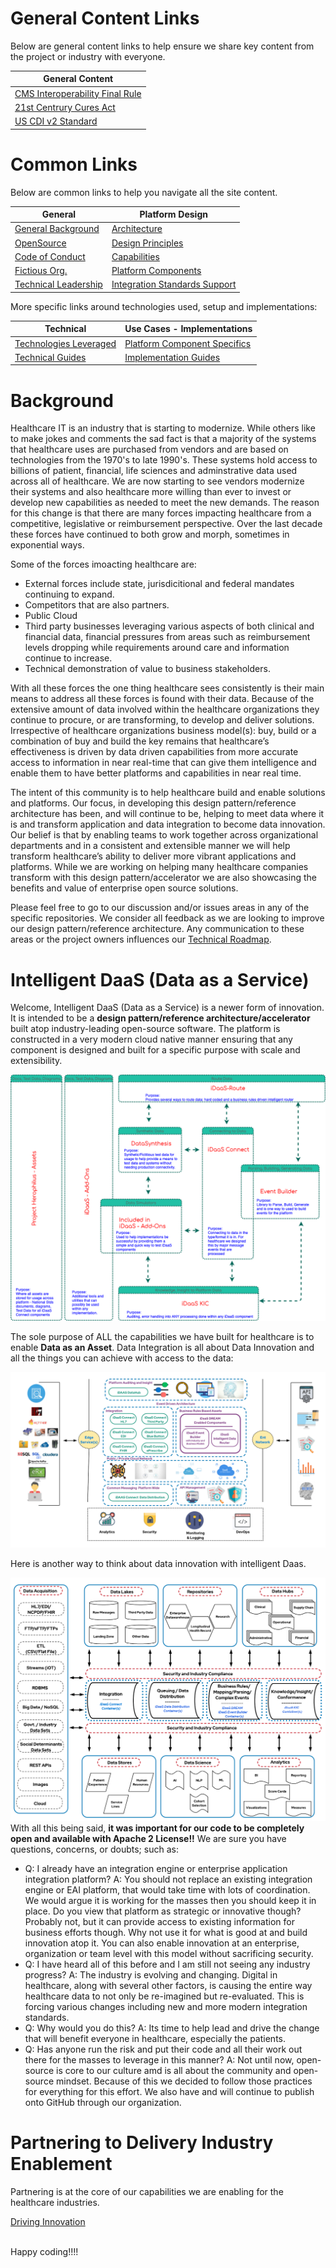 
[comment]: <> (![iDaaS Word Art]&#40;images/iDAAS-Web-WordCloud.png&#41;)
# General Content Links
Below are general content links to help ensure we share key content from the project or industry with everyone.

| General Content|
| -------------|
| <a href="https://github.com/Project-Herophilus/Project-Herophilus/blob/main/NationalStds/FederalStandards/CMS-Interoperability%20and%20Data%20Access%20Final%20Rule.pdf" target="_blank">CMS Interoperability Final Rule</a>|
| <a href="https://github.com/Project-Herophilus/Project-Herophilus/blob/main/NationalStds/FederalStandards/ONC_Cures_Act_Final_Rule_03092020.pdf" target="_blank">21st Centrury Cures Act</a>|
| <a href="https://github.com/Project-Herophilus/Project-Herophilus/blob/main/NationalStds/FederalStandards/USCDI-Version-2-July-2021-Final.pdf" target="_blank">US CDI v2 Standard</a>|

# Common Links
Below are common links to help you navigate all the site content.

| General|Platform Design |
| -------------|----------|
|[General Background](./docs/General/Background.md)|[Architecture](docs/Design/Architecture.md)|
|[OpenSource](docs/General/OpenSource.md)|[Design Principles](docs/Design/DesignPrinciples.md)|
|[Code of Conduct](docs/General/CodeOfConduct.md)|[Capabilities](docs/Design/Capabilities.md)|
|[Fictious Org.](docs/General/FictitiousOrg.md)|[Platform Components](docs/Design/PlatformComponents.md)|
|[Technical Leadership](docs/General/TechnicalLeadership.md)|[Integration Standards Support](docs/Design/IntegrationStandardsSupported.md)|

More specific links around technologies used, setup and implementations:

| Technical |Use Cases - Implementations |
| -------------|----------|
|[Technologies Leveraged](docs/Technical/Technologies.md)|[Platform Component Specifics](docs/UseCases/PlatformComponents-Specific.md)|
|[Technical Guides](docs/Technical/intro.md)|[Implementation Guides](docs/ImplementationGuides/intro.md)|

# Background
Healthcare IT is an industry that is starting to modernize. While others like to make jokes and comments the sad 
fact is that a majority of the systems that healthcare uses are purchased from vendors and are based on technologies from the 1970's to late 1990's.
These systems hold access to billions of patient, financial, life sciences and adminstrative data used across all of healthcare.
We are now starting to see vendors modernize their systems and also healthcare more willing than ever to invest or develop new
capabilities as needed to meet the new demands. The reason for this change is that there are many forces impacting healthcare from a competitive, legislative or reimbursement perspective. Over the last decade these 
forces have continued to both grow and morph, sometimes in exponential ways. 

Some of the forces imoacting healthcare are:
- External forces include state, jurisdicitional and federal mandates continuing to expand.
- Competitors that are also partners.
- Public Cloud
- Third party businesses leveraging various aspects of both clinical and financial data, financial 
pressures from areas such as reimbursement levels dropping while requirements around care and information continue 
to increase.
- Technical demonstration of value to business stakeholders.

With all these forces the one thing healthcare sees consistently is  their main means to address all these forces is 
found with their data. Because of the extensive amount of data involved within the healthcare organizations they 
continue to procure, or are transforming, to develop and deliver solutions. Irrespective of healthcare organizations 
business model(s): buy, build or a combination of buy and build the key remains that healthcare’s effectiveness is 
driven by data driven capabilities from more accurate access to information in near real-time that can give them 
intelligence and enable them to have better platforms and capabilities in near real time.

The intent of this community is to help healthcare build and enable solutions and platforms. Our focus, in 
developing this design pattern/reference architecture has been, and will continue to be, helping to meet data 
where it is and transform application and data integration to become data innovation. 
Our belief is that by enabling teams to work together across organizational departments and in a consistent 
and extensible manner we will help transform healthcare’s ability to deliver more vibrant applications 
and platforms. While we are working on helping many healthcare companies transform with this design 
pattern/accelerator we are also showcasing the benefits and value of enterprise open source solutions.

Please feel free to go to our discussion
and/or issues areas in any of the specific repositories. We consider all feedback as we are looking to improve our design pattern/reference architecture.
Any communication to these areas or the project owners influences our [Technical Roadmap](docs/Roadmap/index.md).

# Intelligent DaaS (Data as a Service)
Welcome, Intelligent DaaS (Data as a Service) is a newer form of innovation. It is intended to be a <b> design pattern/reference architecture/accelerator </b> 
built atop industry-leading open-source software. The platform is constructed in a very modern cloud native manner ensuring that any component is designed and built for a specific purpose with scale and extensibility.

![iDaaS Components](images/iDaaS-Components.png)

The sole purpose of ALL the capabilities we have built for healthcare is to enable <b> Data as an Asset</b>. 
Data Integration is all about Data Innovation and all the things you can achieve with access to the data:

![iDaaS Art of the Possible](images/iDAASPlatform-iDaaSDataFlow-Detailed.png)

Here is another way to think about data innovation with intelligent Daas.

![iDaaS Art of the Possible](images/iDAASPlatform-Visuals-iDAASDataTier-4Rs.png)
With all this being said, <b>it was important for our code to be completely open and available with Apache 2 License!!</b>
We are sure you have questions, concerns, or doubts; such as:

* Q: I already have an integration engine or enterprise application integration platform? 
  A: You should not replace an existing integration engine or EAI platform, that would take time with lots of coordination. We would argue it is working for the 
  masses then you should keep it in place. Do you view that platform as strategic or innovative though? Probably not, but 
  it can provide access to existing information for business efforts though. Why not use it for what is good at and build 
  innovation atop it. You can also enable innovation at an enterprise, organization or team level with this model without 
  sacrificing security.
* Q: I have heard all of this before and I am still not seeing any industry progress? A: The industry is evolving and changing. 
  Digital in healthcare, along with several other factors, is causing the entire way healthcare data to not only be 
  re-imagined but re-evaluated. This is forcing various changes including
  new and more modern integration standards.
* Q: Why would you do this? A: Its time to help lead and drive the change that will benefit everyone in healthcare, especially the patients.
* Q: Has anyone run the risk and put their code and all their work out there for the masses to leverage in this manner? A: Not until now, open-source is core to our culture amd is all about the community and open-source mindset. Because of this we decided to follow those practices for everything for this effort. We also have and will continue to publish onto GitHub through our organization.

# Partnering to Delivery Industry Enablement
Partnering is at the core of our capabilities we are enabling for the healthcare industries.

[Driving Innovation](docs/Technical/Implementation.md)


<br/>
Happy coding!!!!
